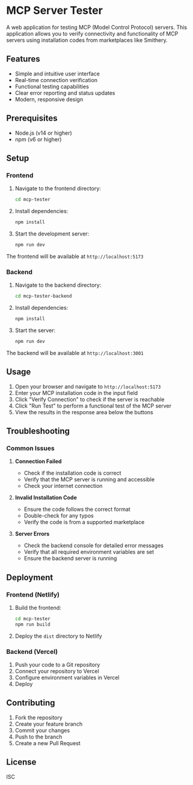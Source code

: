# MCP Server Tester

A web application for testing MCP (Model Control Protocol) servers. This application allows you to verify connectivity and functionality of MCP servers using installation codes from marketplaces like Smithery.

## Features

- Simple and intuitive user interface
- Real-time connection verification
- Functional testing capabilities
- Clear error reporting and status updates
- Modern, responsive design

## Prerequisites

- Node.js (v14 or higher)
- npm (v6 or higher)

## Setup

### Frontend

1. Navigate to the frontend directory:
   ```bash
   cd mcp-tester
   ```

2. Install dependencies:
   ```bash
   npm install
   ```

3. Start the development server:
   ```bash
   npm run dev
   ```

The frontend will be available at `http://localhost:5173`

### Backend

1. Navigate to the backend directory:
   ```bash
   cd mcp-tester-backend
   ```

2. Install dependencies:
   ```bash
   npm install
   ```

3. Start the server:
   ```bash
   npm run dev
   ```

The backend will be available at `http://localhost:3001`

## Usage

1. Open your browser and navigate to `http://localhost:5173`
2. Enter your MCP installation code in the input field
3. Click "Verify Connection" to check if the server is reachable
4. Click "Run Test" to perform a functional test of the MCP server
5. View the results in the response area below the buttons

## Troubleshooting

### Common Issues

1. **Connection Failed**
   - Check if the installation code is correct
   - Verify that the MCP server is running and accessible
   - Check your internet connection

2. **Invalid Installation Code**
   - Ensure the code follows the correct format
   - Double-check for any typos
   - Verify the code is from a supported marketplace

3. **Server Errors**
   - Check the backend console for detailed error messages
   - Verify that all required environment variables are set
   - Ensure the backend server is running

## Deployment

### Frontend (Netlify)

1. Build the frontend:
   ```bash
   cd mcp-tester
   npm run build
   ```

2. Deploy the `dist` directory to Netlify

### Backend (Vercel)

1. Push your code to a Git repository
2. Connect your repository to Vercel
3. Configure environment variables in Vercel
4. Deploy

## Contributing

1. Fork the repository
2. Create your feature branch
3. Commit your changes
4. Push to the branch
5. Create a new Pull Request

## License

ISC
